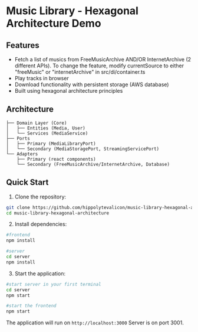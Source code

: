 # Music Library - Hexagonal Architecture Demo

## Features
- Fetch a list of musics from FreeMusicArchive AND/OR InternetArchive (2 different APIs). To change the feature, modify currentSource to either "freeMusic" or "internetArchive" in src/di/container.ts
- Play tracks in browser
- Download functionality with persistent storage (AWS database)
- Built using hexagonal architecture principles

## Architecture
```
├── Domain Layer (Core)
│   ├── Entities (Media, User)
│   └── Services (MediaService)
├── Ports
│   ├── Primary (MediaLibraryPort)
│   └── Secondary (MediaStoragePort, StreamingServicePort)
└── Adapters
    ├── Primary (react components)
    └── Secondary (FreeMusicArchive/InternetArchive, Database)
```

## Quick Start

1. Clone the repository:
```bash
git clone https://github.com/hippolytevalicon/music-library-hexagonal-architecture.git
cd music-library-hexagonal-architecture
```

2. Install dependencies:
```bash
#frontend
npm install

#server
cd server
npm install
```

3. Start the application:
```bash
#start server in your first terminal
cd server
npm start

#start the frontend
npm start
```

The application will run on `http://localhost:3000`
Server is on port 3001.